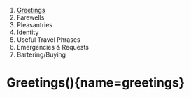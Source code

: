 1. [Greetings](greetings)
2. Farewells
3. Pleasantries
4. Identity
5. Useful Travel Phrases
6. Emergencies & Requests
7. Bartering/Buying

# Greetings(){name=greetings}
